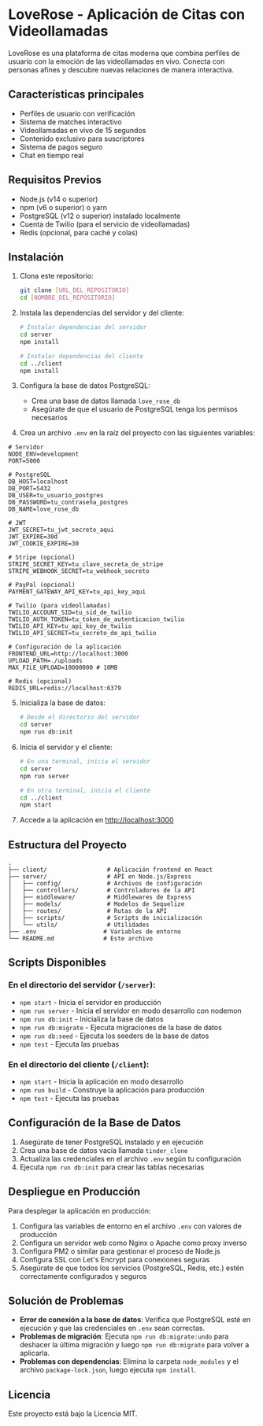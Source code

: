 # LoveRose - Aplicación de Citas con Videollamadas

LoveRose es una plataforma de citas moderna que combina perfiles de usuario con la emoción de las videollamadas en vivo. Conecta con personas afines y descubre nuevas relaciones de manera interactiva.

## Características principales

- Perfiles de usuario con verificación
- Sistema de matches interactivo
- Videollamadas en vivo de 15 segundos
- Contenido exclusivo para suscriptores
- Sistema de pagos seguro
- Chat en tiempo real

## Requisitos Previos

- Node.js (v14 o superior)
- npm (v6 o superior) o yarn
- PostgreSQL (v12 o superior) instalado localmente
- Cuenta de Twilio (para el servicio de videollamadas)
- Redis (opcional, para caché y colas)

## Instalación

1. Clona este repositorio:
   ```bash
   git clone [URL_DEL_REPOSITORIO]
   cd [NOMBRE_DEL_REPOSITORIO]
   ```

2. Instala las dependencias del servidor y del cliente:
   ```bash
   # Instalar dependencias del servidor
   cd server
   npm install
   
   # Instalar dependencias del cliente
   cd ../client
   npm install
   ```

3. Configura la base de datos PostgreSQL:
   - Crea una base de datos llamada `love_rose_db`
   - Asegúrate de que el usuario de PostgreSQL tenga los permisos necesarios

4. Crea un archivo `.env` en la raíz del proyecto con las siguientes variables:

```env
# Servidor
NODE_ENV=development
PORT=5000

# PostgreSQL
DB_HOST=localhost
DB_PORT=5432
DB_USER=tu_usuario_postgres
DB_PASSWORD=tu_contraseña_postgres
DB_NAME=love_rose_db

# JWT
JWT_SECRET=tu_jwt_secreto_aqui
JWT_EXPIRE=30d
JWT_COOKIE_EXPIRE=30

# Stripe (opcional)
STRIPE_SECRET_KEY=tu_clave_secreta_de_stripe
STRIPE_WEBHOOK_SECRET=tu_webhook_secreto

# PayPal (opcional)
PAYMENT_GATEWAY_API_KEY=tu_api_key_aqui

# Twilio (para videollamadas)
TWILIO_ACCOUNT_SID=tu_sid_de_twilio
TWILIO_AUTH_TOKEN=tu_token_de_autenticacion_twilio
TWILIO_API_KEY=tu_api_key_de_twilio
TWILIO_API_SECRET=tu_secreto_de_api_twilio

# Configuración de la aplicación
FRONTEND_URL=http://localhost:3000
UPLOAD_PATH=./uploads
MAX_FILE_UPLOAD=10000000 # 10MB

# Redis (opcional)
REDIS_URL=redis://localhost:6379
```

5. Inicializa la base de datos:
   ```bash
   # Desde el directorio del servidor
   cd server
   npm run db:init
   ```

6. Inicia el servidor y el cliente:
   ```bash
   # En una terminal, inicia el servidor
   cd server
   npm run server
   
   # En otra terminal, inicia el cliente
   cd ../client
   npm start
   ```

7. Accede a la aplicación en [http://localhost:3000](http://localhost:3000)

## Estructura del Proyecto

```
.
├── client/                 # Aplicación frontend en React
├── server/                 # API en Node.js/Express
│   ├── config/             # Archivos de configuración
│   ├── controllers/        # Controladores de la API
│   ├── middleware/         # Middlewares de Express
│   ├── models/             # Modelos de Sequelize
│   ├── routes/             # Rutas de la API
│   ├── scripts/            # Scripts de inicialización
│   └── utils/              # Utilidades
├── .env                   # Variables de entorno
└── README.md              # Este archivo
```

## Scripts Disponibles

### En el directorio del servidor (`/server`):
- `npm start` - Inicia el servidor en producción
- `npm run server` - Inicia el servidor en modo desarrollo con nodemon
- `npm run db:init` - Inicializa la base de datos
- `npm run db:migrate` - Ejecuta migraciones de la base de datos
- `npm run db:seed` - Ejecuta los seeders de la base de datos
- `npm test` - Ejecuta las pruebas

### En el directorio del cliente (`/client`):
- `npm start` - Inicia la aplicación en modo desarrollo
- `npm run build` - Construye la aplicación para producción
- `npm test` - Ejecuta las pruebas

## Configuración de la Base de Datos

1. Asegúrate de tener PostgreSQL instalado y en ejecución
2. Crea una base de datos vacía llamada `tinder_clone`
3. Actualiza las credenciales en el archivo `.env` según tu configuración
4. Ejecuta `npm run db:init` para crear las tablas necesarias

## Despliegue en Producción

Para desplegar la aplicación en producción:

1. Configura las variables de entorno en el archivo `.env` con valores de producción
2. Configura un servidor web como Nginx o Apache como proxy inverso
3. Configura PM2 o similar para gestionar el proceso de Node.js
4. Configura SSL con Let's Encrypt para conexiones seguras
5. Asegúrate de que todos los servicios (PostgreSQL, Redis, etc.) estén correctamente configurados y seguros

## Solución de Problemas

- **Error de conexión a la base de datos**: Verifica que PostgreSQL esté en ejecución y que las credenciales en `.env` sean correctas.
- **Problemas de migración**: Ejecuta `npm run db:migrate:undo` para deshacer la última migración y luego `npm run db:migrate` para volver a aplicarla.
- **Problemas con dependencias**: Elimina la carpeta `node_modules` y el archivo `package-lock.json`, luego ejecuta `npm install`.

## Licencia

Este proyecto está bajo la Licencia MIT.

